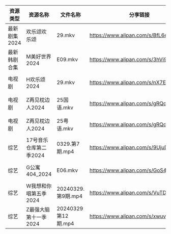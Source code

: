 | 资源类型     | 资源名称           | 文件名称             | 分享链接                                 | 更新时间                |
| -------- | -------------- | ---------------- | ------------------------------------ | ------------------- |
| 最新剧集2024 | 欢乐颂欢乐颂         | 29.mkv           | https://www.alipan.com/s/BfL6e5wsSZs | 2024-03-30 00:08:23 |
| 最新韩剧合集   | M美好世界2024      | E09.mkv          | https://www.alipan.com/s/3hVi9iw3g6N | 2024-03-30 00:05:59 |
| 电视剧      | H欢乐颂2024       | 29.mkv           | https://www.alipan.com/s/nX7Ep6n3v7t | 2024-03-30 00:05:42 |
| 电视剧      | Z再见枕边人2024     | 25国语.mkv         | https://www.alipan.com/s/gRQdsMic6i2 | 2024-03-30 00:06:34 |
| 电视剧      | Z再见枕边人2024     | 25粤语.mkv         | https://www.alipan.com/s/gRQdsMic6i2 | 2024-03-30 00:06:34 |
| 综艺       | 17号音乐仓库第二季2024 | 0329.第7期.mp4     | https://www.alipan.com/s/9UjuDVabbAo | 2024-03-30 00:06:58 |
| 综艺       | G公寓404_2024    | E06.mkv          | https://www.alipan.com/s/GoS4LufpWv2 | 2024-03-30 00:07:20 |
| 综艺       | W我想和你唱第五季2024  | 20240329.第9期.mp4 | https://www.alipan.com/s/VuTDdPsxj7H | 2024-03-30 00:07:52 |
| 综艺       | Z最强大脑第十一季2024  | 20240329第12期.mp4 | https://www.alipan.com/s/xwuvrmHhT2H | 2024-03-30 00:08:03 |

